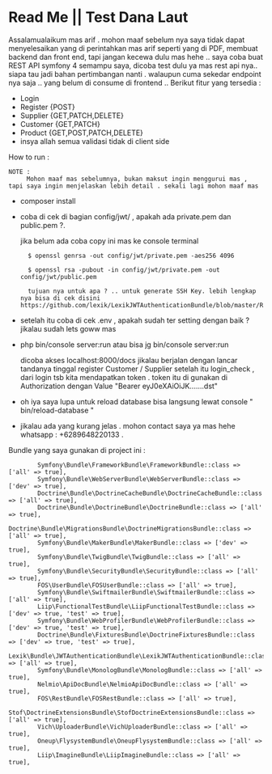 # Read Me || Test Dana Laut

Assalamualaikum mas arif .
mohon maaf sebelum nya saya tidak dapat menyelesaikan yang di perintahkan mas arif seperti yang di PDF, membuat backend dan front end,
tapi jangan kecewa dulu mas hehe .. saya coba buat REST API symfony 4 semampu saya, dicoba test dulu ya mas rest api nya.. siapa tau jadi bahan pertimbangan nanti .
walaupun cuma sekedar endpoint nya saja .. yang belum di consume di frontend ..
Berikut fitur yang tersedia :

* Login
* Register  {POST}
* Supplier  {GET,PATCH,DELETE}
* Customer  {GET,PATCH}
* Product   {GET,POST,PATCH,DELETE}
* insya allah semua validasi tidak di client side



How to run :

    NOTE :
         Mohon maaf mas sebelumnya, bukan maksut ingin menggurui mas , tapi saya ingin menjelaskan lebih detail . sekali lagi mohon maaf mas
* composer install
* coba di cek di bagian config/jwt/ , apakah ada private.pem dan public.pem ?.

    jika belum ada coba copy ini mas ke console terminal
    
        $ openssl genrsa -out config/jwt/private.pem -aes256 4096
        
        $ openssl rsa -pubout -in config/jwt/private.pem -out config/jwt/public.pem
    
        tujuan nya untuk apa ? .. untuk generate SSH Key. lebih lengkap nya bisa di cek disini https://github.com/lexik/LexikJWTAuthenticationBundle/blob/master/Resources/doc/index.md#configuration

* setelah itu coba di cek .env , apakah sudah ter setting dengan baik ? jikalau sudah lets goww mas
* php bin/console server:run atau bisa jg bin/console server:run

    dicoba akses localhost:8000/docs
    jikalau berjalan dengan lancar tandanya tinggal register Customer / Supplier 
    setelah itu login_check , dari login tsb kita mendapatkan token .
    token itu di gunakan di Authorization dengan Value "Bearer eyJ0eXAiOiJK.......dst"
    
* oh iya saya lupa untuk reload database bisa langsung lewat console " bin/reload-database "
* jikalau ada yang kurang jelas . mohon contact saya ya mas hehe whatsapp : +6289648220133 .

Bundle yang saya gunakan di project ini :
            
            Symfony\Bundle\FrameworkBundle\FrameworkBundle::class => ['all' => true],
            Symfony\Bundle\WebServerBundle\WebServerBundle::class => ['dev' => true],
            Doctrine\Bundle\DoctrineCacheBundle\DoctrineCacheBundle::class => ['all' => true],
            Doctrine\Bundle\DoctrineBundle\DoctrineBundle::class => ['all' => true],
            Doctrine\Bundle\MigrationsBundle\DoctrineMigrationsBundle::class => ['all' => true],
            Symfony\Bundle\MakerBundle\MakerBundle::class => ['dev' => true],
            Symfony\Bundle\TwigBundle\TwigBundle::class => ['all' => true],
            Symfony\Bundle\SecurityBundle\SecurityBundle::class => ['all' => true],
            FOS\UserBundle\FOSUserBundle::class => ['all' => true],
            Symfony\Bundle\SwiftmailerBundle\SwiftmailerBundle::class => ['all' => true],
            Liip\FunctionalTestBundle\LiipFunctionalTestBundle::class => ['dev' => true, 'test' => true],
            Symfony\Bundle\WebProfilerBundle\WebProfilerBundle::class => ['dev' => true, 'test' => true],
            Doctrine\Bundle\FixturesBundle\DoctrineFixturesBundle::class => ['dev' => true, 'test' => true],
            Lexik\Bundle\JWTAuthenticationBundle\LexikJWTAuthenticationBundle::class => ['all' => true],
            Symfony\Bundle\MonologBundle\MonologBundle::class => ['all' => true],
            Nelmio\ApiDocBundle\NelmioApiDocBundle::class => ['all' => true],
            FOS\RestBundle\FOSRestBundle::class => ['all' => true],
            Stof\DoctrineExtensionsBundle\StofDoctrineExtensionsBundle::class => ['all' => true],
            Vich\UploaderBundle\VichUploaderBundle::class => ['all' => true],
            Oneup\FlysystemBundle\OneupFlysystemBundle::class => ['all' => true],
            Liip\ImagineBundle\LiipImagineBundle::class => ['all' => true],